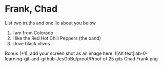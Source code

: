 # Frank, Chad
List two truths and one lie about you below

1. I am from Colorado
2. I like the Red Hot Chili Peppers (the band)
3. I love black olives


Bonus (+1), add your screen shot as an image here.
![Alt text]lab-0-learning-git-and-github-JesGoBu/proof/Proof of 25 gits Chad Frank.png
